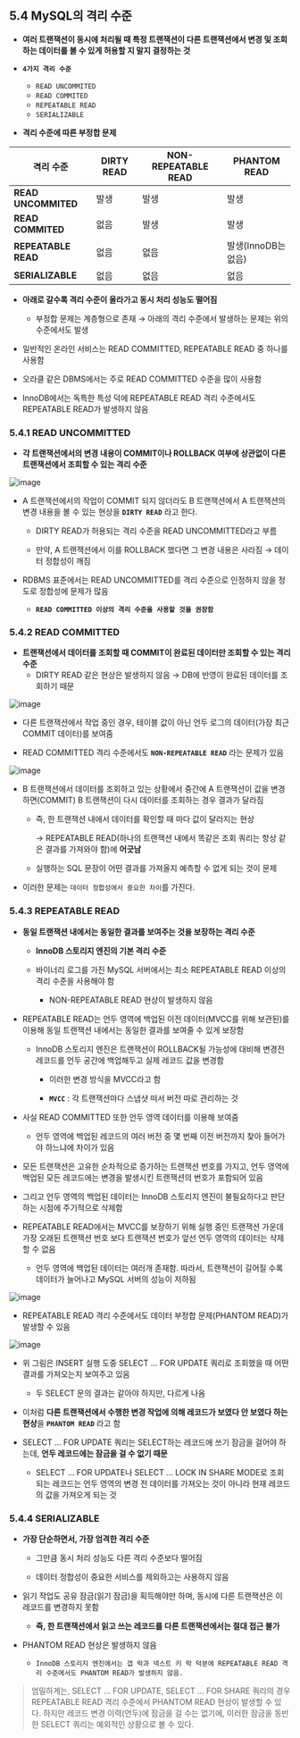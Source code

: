 ## 5.4 MySQL의 격리 수준
- **여러 트랜잭션이 동시에 처리될 때 특정 트랜잭션이 다른 트랜잭션에서 변경 및 조회하는 데이터를 볼 수 있게 허용할 지 말지 결정하는 것**

- **`4가지 격리 수준`**
  - `READ UNCOMMITED`
  - `READ COMMITED` 
  - `REPEATABLE READ`
  - `SERIALIZABLE`

- **격리 수준에 따른 부정합 문제**

|격리 수준|DIRTY READ|NON-REPEATABLE READ|PHANTOM READ|
|---|---|---|---|
|**READ UNCOMMITED**|발생|발생|발생|
|**READ COMMITED**|없음|발생|발생|
|**REPEATABLE READ**|없음|없음|발생(InnoDB는 없음)|
|**SERIALIZABLE**|없음|없음|없음|

- **아래로 갈수록 격리 수준이 올라가고 동시 처리 성능도 떨어짐**
  - 부정합 문제는 계층형으로 존재 → 아래의 격리 수준에서 발생하는 문제는 위의 수준에서도 발생

- 일반적인 온라인 서비스는 READ COMMITTED, REPEATABLE READ 중 하나를 사용함

- 오라클 같은 DBMS에서는 주로 READ COMMITTED 수준을 많이 사용함

- InnoDB에서는 독특한 특성 덕에 REPEATABLE READ 격리 수준에서도 REPEATABLE READ가 발생하지 않음

### 5.4.1 READ UNCOMMITTED
- **각 트랜잭션에서의 변경 내용이 COMMIT이나 ROLLBACK 여부에 상관없이 다른 트랜잭션에서 조회할 수 있는 격리 수준**
  
![image](https://github.com/Deep-Dive-Study/real-my-sql/assets/99165624/0a88e5d5-987b-4ebf-bac5-bdb13831acb3)

- A 트랜잭션에서의 작업이 COMMIT 되지 않더라도 B 트랜잭션에서 A 트랜잭션의 변경 내용을 볼 수 있는 현상을 **`DIRTY READ`** 라고 한다.
  - DIRTY READ가 허용되는 격리 수준을 READ UNCOMMITTED라고 부름

  - 만약, A 트랜잭션에서 이를 ROLLBACK 했다면 그 변경 내용은 사라짐 → 데이터 정합성이 깨짐

- RDBMS 표준에서는 READ UNCOMMITTED를 격리 수준으로 인정하지 않을 정도로 정합성에 문제가 많음
  - **`READ COMMITTED 이상의 격리 수준을 사용할 것을 권장함`**

### 5.4.2 READ COMMITTED
- **트랜잭션에서 데이터를 조회할 때 COMMIT이 완료된 데이터만 조회할 수 있는 격리 수준**
  - DIRTY READ 같은 현상은 발생하지 않음 → DB에 반영이 완료된 데이터를 조회하기 때문

![image](https://github.com/Deep-Dive-Study/real-my-sql/assets/99165624/56935e82-32ab-41bd-b88b-fb9ed65cf43c)

- 다른 트랜잭션에서 작업 중인 경우, 테이블 값이 아닌 언두 로그의 데이터(가장 최근 COMMIT 데이터)를 보여줌

- READ COMMITTED 격리 수준에서도 **`NON-REPEATABLE READ`** 라는 문제가 있음

![image](https://github.com/Deep-Dive-Study/real-my-sql/assets/99165624/dcc37195-f9e7-482c-b35d-f6e0cc052c7f)

- B 트랜잭션에서 데이터를 조회하고 있는 상황에서 중간에 A 트랜잭션이 값을 변경하면(COMMIT) B 트랜잭션이 다시 데이터를 조회하는 경우 결과가 달라짐
  - 즉, 한 트랜잭션 내에서 데이터를 확인할 때 마다 값이 달라지는 현상 
  
    → REPEATABLE READ(하나의 트랜잭션 내에서 똑같은 조회 쿼리는 항상 같은 결과를 가져와야 함)에 **어긋남**

  - 실행하는 SQL 문장이 어떤 결과를 가져올지 예측할 수 없게 되는 것이 문제

- 이러한 문제는 `데이터 정합성에서 중요한 차이`를 가진다. 

### 5.4.3 REPEATABLE READ
- **동일 트랜잭션 내에서는 동일한 결과를 보여주는 것을 보장하는 격리 수준** 
  - **InnoDB 스토리지 엔진의 기본 격리 수준**

  - 바이너리 로그를 가진 MySQL 서버에서는 최소 REPEATABLE READ 이상의 격리 수준을 사용해야 함

    - NON-REPEATABLE READ 현상이 발생하지 않음

- REPEATABLE READ는 언두 영역에 백업된 이전 데이터(MVCC를 위해 보관된)를 이용해 동일 트랜잭션 내에서는 동일한 결과를 보여줄 수 있게 보장함
  - InnoDB 스토리지 엔진은 트랜잭션이 ROLLBACK될 가능성에 대비해 변경전 레코드를 언두 공간에 백업해두고 실제 레코드 값을 변경함
    - 이러한 변경 방식을 MVCC라고 함

    - **`MVCC`** : 각 트랜잭션마다 스냅샷 떠서 버전 따로 관리하는 것

- 사실 READ COMMITTED 또한 언두 영역 데이터를 이용해 보여줌
  - 언두 영역에 백업된 레코드의 여러 버전 중 몇 번째 이전 버전까지 찾아 들어가야 하느냐에 차이가 있음

- 모든 트랜잭션은 고유한 순차적으로 증가하는 트랜잭션 번호를 가지고, 언두 영역에 백업된 모든 레코드에는 변경을 발생시킨 트랜잭션의 번호가 포함되어 있음

- 그리고 언두 영역의 백업된 데이터는 InnoDB 스토리지 엔진이 불필요하다고 판단하는 시점에 주기적으로 삭제함

- REPEATABLE READ에서는 MVCC를 보장하기 위해 실행 중인 트랜잭션 가운데 가장 오래된 트랜잭션 번호 보다 트랜잭션 번호가 앞선 언두 영역의 데이터는 삭제할 수 없음
  - 언두 영역에 백업된 데이터는 여러개 존재함. 따라서, 트랜잭션이 길어질 수록 데이터가 늘어나고 MySQL 서버의 성능이 저하됨

![image](https://github.com/Deep-Dive-Study/real-my-sql/assets/99165624/37b033b6-f22b-476d-bf5c-86f5e72373af)

- REPEATABLE READ 격리 수준에서도 데이터 부정합 문제(PHANTOM READ)가 발생할 수 있음

![image](https://github.com/Deep-Dive-Study/real-my-sql/assets/99165624/6a8114a2-4188-46e5-8aa9-9d1f29674e31)

- 위 그림은 INSERT 실행 도중 SELECT ... FOR UPDATE 쿼리로 조회했을 때 어떤 결과를 가져오는지 보여주고 있음
  - 두 SELECT 문의 결과는 같아야 하지만, 다르게 나옴

- 이처럼 **다른 트랜잭션에서 수행한 변경 작업에 의해 레코드가 보였다 안 보였다 하는 현상**을 **`PHANTOM READ`** 라고 함

- SELECT ... FOR UPDATE 쿼리는 SELECT하는 레코드에 쓰기 잠금을 걸어야 하는데, **언두 레코드에는 잠금을 걸 수 없기 때문**
  - SELECT ... FOR UPDATE나 SELECT ... LOCK IN SHARE MODE로 조회되는 레코드는 언두 영역의 변경 전 데이터를 가져오는 것이 아니라 현재 레코드의 값을 가져오게 되는 것

### 5.4.4 SERIALIZABLE
- **가장 단순하면서, 가장 엄격한 격리 수준**
  - 그만큼 동시 처리 성능도 다른 격리 수준보다 떨어짐
    
  - 데이터 정합성이 중요한 서비스를 제외하고는 사용하지 않음
  
- 읽기 작업도 공유 잠금(읽기 잠금)을 획득해야만 하며, 동시에 다른 트랜잭션은 이 레코드를 변경하지 못함
  - **즉, 한 트랜잭션에서 읽고 쓰는 레코드를 다른 트랜잭션에서는 절대 접근 불가**
  
- PHANTOM READ 현상은 발생하지 않음
  - `InnoDB 스토리지 엔진에서는 갭 락과 넥스트 키 락 덕분에 REPEATABLE READ 격리 수준에서도 PHANTOM READ가 발생하지 않음.`

> 엄밀하게는, SELECT ... FOR UPDATE, SELECT ... FOR SHARE 쿼리의 경우 REPEATABLE READ 격리 수준에서 PHANTOM READ 현상이 발생할 수 있다. 하지만 레코드 변경 이력(언두)에 잠금을 걸 수는 없기에, 이러한 잠금을 동반한 SELECT 쿼리는 예외적인 상황으로 볼 수 있다.
